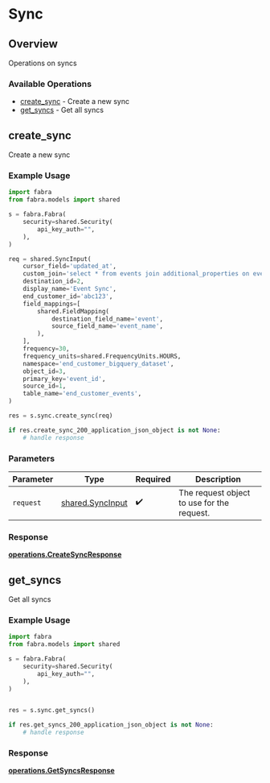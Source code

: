 # Sync

## Overview

Operations on syncs

### Available Operations

* [create_sync](#create_sync) - Create a new sync
* [get_syncs](#get_syncs) - Get all syncs

## create_sync

Create a new sync

### Example Usage

```python
import fabra
from fabra.models import shared

s = fabra.Fabra(
    security=shared.Security(
        api_key_auth="",
    ),
)

req = shared.SyncInput(
    cursor_field='updated_at',
    custom_join='select * from events join additional_properties on events.id = additional_properties.event_id;',
    destination_id=2,
    display_name='Event Sync',
    end_customer_id='abc123',
    field_mappings=[
        shared.FieldMapping(
            destination_field_name='event',
            source_field_name='event_name',
        ),
    ],
    frequency=30,
    frequency_units=shared.FrequencyUnits.HOURS,
    namespace='end_customer_bigquery_dataset',
    object_id=3,
    primary_key='event_id',
    source_id=1,
    table_name='end_customer_events',
)

res = s.sync.create_sync(req)

if res.create_sync_200_application_json_object is not None:
    # handle response
```

### Parameters

| Parameter                                            | Type                                                 | Required                                             | Description                                          |
| ---------------------------------------------------- | ---------------------------------------------------- | ---------------------------------------------------- | ---------------------------------------------------- |
| `request`                                            | [shared.SyncInput](../../models/shared/syncinput.md) | :heavy_check_mark:                                   | The request object to use for the request.           |


### Response

**[operations.CreateSyncResponse](../../models/operations/createsyncresponse.md)**


## get_syncs

Get all syncs

### Example Usage

```python
import fabra
from fabra.models import shared

s = fabra.Fabra(
    security=shared.Security(
        api_key_auth="",
    ),
)


res = s.sync.get_syncs()

if res.get_syncs_200_application_json_object is not None:
    # handle response
```


### Response

**[operations.GetSyncsResponse](../../models/operations/getsyncsresponse.md)**

